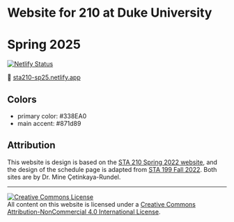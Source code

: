 # Website for 210 at Duke University

# Spring 2025

[![Netlify Status](https://api.netlify.com/api/v1/badges/30eccc27-fc5e-4bb3-b9c7-4daab3b0c833/deploy-status)](https://app.netlify.com/sites/sta210-sp25/deploys)

:link: [sta210-sp25.netlify.app](https://sta210-sp25.netlify.app)

## Colors

-   primary color: #338EA0
-   main accent: #871d89

## Attribution

This website is design is based on the [STA 210 Spring 2022 website](https://sta210-s22.github.io/website/), and the design of the schedule page is adapted from [STA 199 Fall 2022](https://sta199-f22-1.github.io/). Both sites are by Dr. Mine Çetinkaya-Rundel.

<hr>

<a rel="license" href="http://creativecommons.org/licenses/by-nc/4.0/"><img src="https://i.creativecommons.org/l/by-nc/4.0/88x31.png" alt="Creative Commons License" style="border-width:0"/></a><br />All content on this website is licensed under a <a rel="license" href="http://creativecommons.org/licenses/by-nc/4.0/">Creative Commons Attribution-NonCommercial 4.0 International License</a>.
